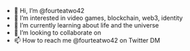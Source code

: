 - 👋 Hi, I’m @fourteatwo42
- 👀 I’m interested in video games, blockchain, web3, identity
- 🌱 I’m currently learning about life and the universe
- 💞️ I’m looking to collaborate on 
- 📫 How to reach me @fourteatwo42 on Twitter DM

<!---
fourteatwo42/fourteatwo42 is a ✨ special ✨ repository because its `README.md` (this file) appears on your GitHub profile.
You can click the Preview link to take a look at your changes.
--->
